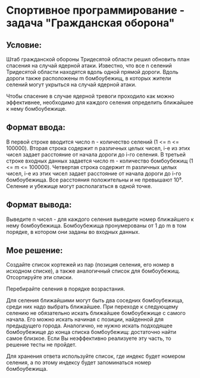 # Cпортивное программирование - задача "Гражданская оборона"

## Условие:

Штаб гражданской обороны Тридесятой области решил обновить план спасения на случай ядерной атаки. Известно, что все n селений Тридесятой области находятся вдоль одной прямой дороги. Вдоль дороги также расположены m бомбоубежищ, в которых жители селений могут укрыться на случай ядерной атаки.

Чтобы спасение в случае ядерной тревоги проходило как можно эффективнее, необходимо для каждого селения определить ближайшее к нему бомбоубежище.

## Формат ввода:

В первой строке вводится число n - количество селений (1 <= n <= 100000). Вторая строка содержит n различных целых чисел, i-е из этих чисел задает расстояние от начала дороги до i-го селения. В третьей строке входных данных задается число m - количество бомбоубежищ (1 <= m <= 100000). Четвертая строка содержит m различных целых чисел, i-е из этих чисел задает расстояние от начала дороги до i-го бомбоубежища. Все расстояния положительны и не превышают 10⁹. Селение и убежище могут располагаться в одной точке.

## Формат вывода:

Выведите  n чисел - для каждого селения выведите номер ближайшего к нему бомбоубежища. Бомбоубежища пронумерованы от 1 до m в том порядке, в котором они заданы во входных данных.

## Мое решение:

Создайте список кортежей из пар (позиция селения, его номер в исходном списке), а также аналогичный список для бомбоубежищ. Отсортируйте эти списки.

Перебирайте селения в порядке возрастания.

Для селения ближайшими могут быть два соседних бомбоубежища, среди них надо выбрать ближайшее. При переходе к следующему селению не обязательно искать ближайшее бомбоубежище с самого начала. Его можно искать начиная с позиции, найденной для предыдущего города. Аналогично, не нужно искать подходящее бомбоубежище до конца списка бомбоубежищ: достаточно найти самое близкое. Если Вы неэффективно реализуете эту часть, то решение тесты не пройдет.

Для хранения ответа используйте список, где индекс будет номером селения, а по этому индексу будет запоминаться номер бомбоубежища.
